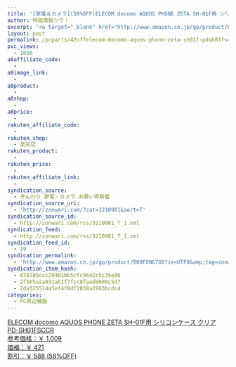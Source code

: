 ```yaml
---
title: '[家電＆カメラ](58%OFF)ELECOM docomo AQUOS PHONE ZETA SH-01F用 シリコンケース クリア PD-SH01FSCCR ￥421'
author: 特価情報ツウ！
excerpt: '<a target="_blank" href="http://www.amazon.co.jp/gp/product/B00FXNG7G0?ie=UTF8&amp;tag=zonwari-22&amp;linkCode=as2&amp;camp=247&amp;creative=7399&amp;creativeASIN=B00FXNG7G0"><img src="http://ecx.images-amazon.com/images/I/31F2yQRL7UL._SL100_.jpg"><br>ELECOM docomo AQUOS PHONE ZETA SH-01F&#29992; &#12471;&#12522;&#12467;&#12531;&#12465;&#12540;&#12473; &#12463;&#12522;&#12450; PD-SH01FSCCR<br>&#21442;&#32771;&#20385;&#26684;&#65306;&#65509; 1,009<br>&#20385;&#26684;&#65306;&#65509; 421<br>&#21106;&#24341;&#65306;&#65509; 588 (58%OFF)</a>'
layout: post
permalink: /pcparts/42offelecom-docomo-aquos-phone-zeta-sh01f-pdsh01fsccr-578.html
pvc_views:
  - 1056
a8affiliate_code:
  - 
a8image_link:
  - 
a8product:
  - 
a8shop:
  - 
a8price:
  - 
rakuten_affiliate_code:
  - 
rakuten_shop:
  - 楽天店
rakuten_product:
  - 
rakuten_price:
  - 
rakuten_affiliate_link:
  - 
syndication_source:
  - ぞんわり 家電・カメラ お買い得新着
syndication_source_uri:
  - 'http://zonwari.com/?cat=3210981&sort=T'
syndication_source_id:
  - http://zonwari.com/rss/3210981_T_1.xml
syndication_feed:
  - http://zonwari.com/rss/3210981_T_1.xml
syndication_feed_id:
  - 19
syndication_permalink:
  - 'http://www.amazon.co.jp/gp/product/B00FXNG7G0?ie=UTF8&amp;tag=zonwari-22&amp;linkCode=as2&amp;camp=247&amp;creative=7399&amp;creativeASIN=B00FXNG7G0'
syndication_item_hash:
  - 078785ccc29301bb5cfc9642c5c35e06
  - 2f565a2a031ab1f7fcc8faad9080c5d7
  - 2da525514a5ef4f8df2838a2983bcdc4
categories:
  - PC周辺機器
---
```

[<img src='http://i1.wp.com/ecx.images-amazon.com/images/I/31F2yQRL7UL._SL150_.jpg?w=546' title="" alt="" data-recalc-dims="1" />  
ELECOM docomo AQUOS PHONE ZETA SH-01F用 シリコンケース クリア PD-SH01FSCCR  
参考価格：￥ 1,009  
価格：￥ 421  
割引：￥ 588 (58%OFF)][1]

 [1]: http://www.amazon.co.jp/gp/product/B00FXNG7G0?ie=UTF8&#038;tag=tokkajohotsu-22&#038;linkCode=as2&#038;camp=247&#038;creative=7399&#038;creativeASIN=B00FXNG7G0